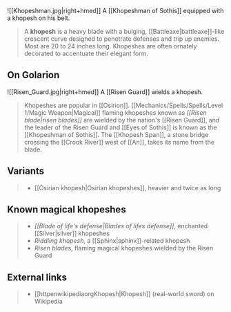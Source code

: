 ![[Khopeshman.jpg|right+hmed]] 
 A [[Khopeshman of Sothis]] equipped with a khopesh on his belt.
> A **khopesh** is a heavy blade with a bulging, [[Battleaxe|battleaxe]]-like crescent curve designed to penetrate defenses and trip up enemies. Most are 20 to 24 inches long. Khopeshes are often ornately decorated to accentuate their elegant form.



## On Golarion

![[Risen_Guard.jpg|right+hmed]] 
 A [[Risen Guard]] wields a khopesh.
> Khopeshes are popular in [[Osirion]]. [[Mechanics/Spells/Spells/Level 1/Magic Weapon|Magical]] flaming khopeshes known as *[[Risen blade|risen blades]]* are wielded by the nation's [[Risen Guard]], and the leader of the Risen Guard and [[Eyes of Sothis]] is known as the [[Khopeshman of Sothis]]. The [[Khopesh Span]], a stone bridge crossing the [[Crook River]] west of [[An]], takes its name from the blade.


## Variants

> - [[Osirian khopesh|Osirian khopeshes]], heavier and twice as long

## Known magical khopeshes

> - *[[Blade of life's defense|Blades of lifes defense]]*, enchanted [[Silver|silver]] khopeshes
> - *Riddling khopesh*, a [[Sphinx|sphinx]]-related khopesh
> - *Risen blade*s, flaming magical khopeshes wielded by the Risen Guard



## External links

> - [[httpenwikipediaorgKhopesh|Khopesh]] (real-world sword) on Wikipedia




